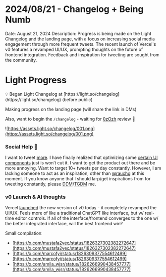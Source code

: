 # 2024/08/21 - Changelog + Being Numb

Date: August 21, 2024
Description: Progress is being made on the Light Changelog and the landing page, with a focus on increasing social media engagement through more frequent tweets. The recent launch of Vercel's v0 features a revamped UI/UX, prompting thoughts on the future of frontend integration. Feedback and inspiration for tweeting are sought from the community.

# Light Progress

<aside>
💡 Began Light Changelog at [https://light.so/changelog](https://light.so/changelog) (before public)

</aside>

Making progress on the landing page (will share the link in DMs)

Also, want to begin the `/changelog` - waiting for [0zOzh](https://x.com/0xOzh) review 🙏

![https://assets.light.so/changelog/001.png](https://assets.light.so/changelog/001.png)

### Social Help 🙏

I want to tweet [more](https://typefully.com/shunkakinoki/stats). I have finally realized that optimizing some [certain UI components](https://github.com/LightDotSo/LightDotSo/pull/2262) just is won’t cut it. I want to get the product out there and be more annoying. Want to target 10+ tweets per day constantly. However, I am lacking someone to act as an inspiration, other than [@rauchg](https://x.com/rauchg) at this moment. If you know anyone that I should larp/get inspirations from for tweeting constantly, please [DDM](https://shunkakinoki.com/discord)/[TGDM](https://shunkakinoki.com/telegram) me. 

### v0 Launch & AI thoughts

Vercel [launched](https://x.com/v0/status/1826020673908535325) the new version of v0 today - it completely revamped the UI/UX. Feels more of like a traditional ChatGPT like interface, but w/ real-time editor controls. If all of the interface/frontend converges to the one w/ the better integrated interface, will the best frontend win? 

Small compilation:

- [https://x.com/mustafa2vec/status/1826327302382272647](https://x.com/mustafa2vec/status/1826327302382272647)
- [https://x.com/marcofyi/status/1826309377554612499](https://x.com/marcofyi/status/1826309377554612499)
- [https://x.com/amila_wjsr/status/1826266990438457777](https://x.com/amila_wjsr/status/1826266990438457777)
